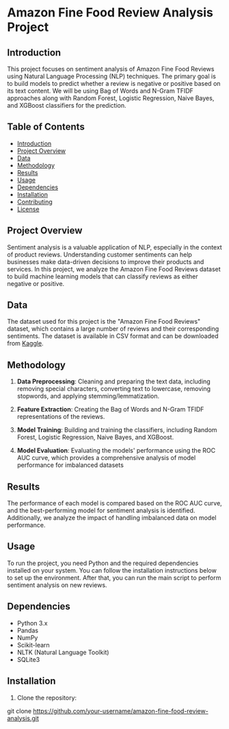 # Amazon Fine Food Review Analysis Project

## Introduction

This project focuses on sentiment analysis of Amazon Fine Food Reviews using Natural Language Processing (NLP) techniques. The primary goal is to build models to predict whether a review is negative or positive based on its text content. We will be using Bag of Words and N-Gram TFIDF approaches along with Random Forest, Logistic Regression, Naive Bayes, and XGBoost classifiers for the prediction.

## Table of Contents

- [Introduction](#introduction)
- [Project Overview](#project-overview)
- [Data](#data)
- [Methodology](#methodology)
- [Results](#results)
- [Usage](#usage)
- [Dependencies](#dependencies)
- [Installation](#installation)
- [Contributing](#contributing)
- [License](#license)

## Project Overview

Sentiment analysis is a valuable application of NLP, especially in the context of product reviews. Understanding customer sentiments can help businesses make data-driven decisions to improve their products and services. In this project, we analyze the Amazon Fine Food Reviews dataset to build machine learning models that can classify reviews as either negative or positive.

## Data

The dataset used for this project is the "Amazon Fine Food Reviews" dataset, which contains a large number of reviews and their corresponding sentiments. The dataset is available in CSV format and can be downloaded from [Kaggle](https://www.kaggle.com/snap/amazon-fine-food-reviews).

## Methodology

1. **Data Preprocessing**: Cleaning and preparing the text data, including removing special characters, converting text to lowercase, removing stopwords, and applying stemming/lemmatization.

2. **Feature Extraction**: Creating the Bag of Words and N-Gram TFIDF representations of the reviews.

3. **Model Training**: Building and training the classifiers, including Random Forest, Logistic Regression, Naive Bayes, and XGBoost.

4. **Model Evaluation**: Evaluating the models' performance using the ROC AUC curve, which provides a comprehensive analysis of model performance for imbalanced datasets

## Results

The performance of each model is compared based on the ROC AUC curve, and the best-performing model for sentiment analysis is identified. Additionally, we analyze the impact of handling imbalanced data on model performance.

## Usage

To run the project, you need Python and the required dependencies installed on your system. You can follow the installation instructions below to set up the environment. After that, you can run the main script to perform sentiment analysis on new reviews.

## Dependencies

- Python 3.x
- Pandas
- NumPy
- Scikit-learn
- NLTK (Natural Language Toolkit)
- SQLite3

## Installation

1. Clone the repository:

git clone https://github.com/your-username/amazon-fine-food-review-analysis.git









